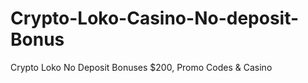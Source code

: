 # Crypto-Loko-Casino-No-deposit-Bonus
Crypto Loko No Deposit Bonuses $200, Promo Codes &amp; Casino
